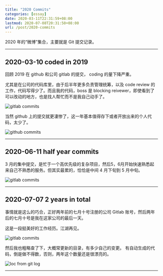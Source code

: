 ```yaml
---
title: "2020 Commits"
categories: [essay]
date: 2020-03-11T22:31:59+08:00
lastmod: 2020-07-08T20:31:50+08:00
url: /post/2020-commits
---
```


2020 年的“微博”集合，主要就是 Git 提交记录。

<!--more-->

***

## 2020-03-10 coded in 2019

回顾 2019 在 github 和公司 gitlab 的提交， coding 的量下降严重。

尤其是在公司的代码库里，由于后半年更多负责管理统筹，以及 code review 的工作，代码写得少了。而且我的代码，boss 是 blocking reivewer，即使看到了可以改动的地方，也是找人帮忙而不是我自己动手了。

![gitlab commits](/static/gitlab-commits-2020-03-10.jpg)

当然 github 上的提交就更凄惨了，这一年基本值得存下或者开放出来的个人代码，太少了。

![github commits](/static/github-commits-2019.png)

***

## 2020-06-11 half year commits

3 月的集中提交，是忙于一个高优先级的复杂项目，然后5，6月开始快速熟悉起来自己不熟悉的服务。但其实最累的，恰恰是中间 4 月下旬到 5 月中旬。

![gitlab commits](/static/gitlab-commits-2020-06-11.png)

***

## 2020-07-07 2 years in total

事情就是这么的巧合，正好两年前的七月十号注册的公司 Gitlab 账号，然后两年后的七月十号是我在这家公司的最后一天。

这是一段挺美好的工作经历。江湖再见。

![gitlab commits](/static/gitlab-commits-2020-07-10.png)

然后我也粗略查了下，大概常更新的目录，有多少自己的变更。 有自动生成的代码，倒是做不得数，否则，两年这个数量还是很漂亮的。 

![loc from git log](/static/git-log-loc.png)

***
